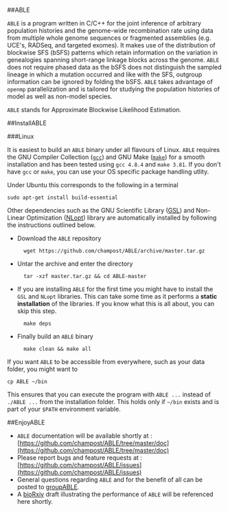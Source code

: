 ##ABLE

`ABLE` is a program written in C/C++ for the joint inference of arbitrary population histories and the genome-wide recombination rate using data from multiple whole genome sequences or fragmented assemblies (e.g. UCE's, RADSeq, and targeted exomes). It makes use of the distribution of blockwise SFS (bSFS) patterns which retain information on the variation in genealogies spanning short-range linkage blocks across the genome. `ABLE` does not require phased data as the bSFS does not distinguish the sampled lineage in which a mutation occurred and like with the SFS, outgroup information can be ignored by folding the bSFS. `ABLE` takes advantage of `openmp` parallelization and is tailored for studying the population histories of model as well as non-model species.

`ABLE` stands for Approximate Blockwise Likelihood Estimation.

##InstallABLE

###Linux

It is easiest to build an `ABLE` binary under all flavours of Linux. `ABLE` requires the GNU Compiler Collection ([`gcc`](https://gcc.gnu.org/)) 
and GNU Make ([`make`](https://www.gnu.org/software/make/))
for a smooth installation and has been tested using `gcc 4.8.4` and `make 3.81`. If you don't have `gcc` or `make`, you can use your OS specific package handling utlity. 

Under Ubuntu this corresponds to the following in a terminal

    sudo apt-get install build-essential


Other dependencies such as the GNU Scientific Library ([GSL](http://www.gnu.org/software/gsl/)) and Non-Linear Optimization ([NLopt](http://ab-initio.mit.edu/wiki/index.php/NLopt)) library are automatically installed by following the instructions outlined below.

* Download the `ABLE` repository

        wget https://github.com/champost/ABLE/archive/master.tar.gz

* Untar the archive and enter the directory

        tar -xzf master.tar.gz && cd ABLE-master

* If you are installing `ABLE` for the first time you might have to install the `GSL` and `NLopt` libraries. This can take some time as it performs a **static installation** of the libraries. If you know what this is all about, you can skip this step.

        make deps

* Finally build an `ABLE` binary

        make clean && make all

If you want `ABLE` to be accessible from everywhere, such as your data folder, you might want to

    cp ABLE ~/bin

This ensures that you can execute the program with `ABLE ...` instead of `./ABLE ...` from the installation folder. This holds only if `~/bin` exists and is part of your `$PATH` environment variable.

##EnjoyABLE
* `ABLE` documentation will be available shortly at : [https://github.com/champost/ABLE/tree/master/doc](https://github.com/champost/ABLE/tree/master/doc)
* Please report bugs and feature requests at : [https://github.com/champost/ABLE/issues](https://github.com/champost/ABLE/issues)
* General questions regarding `ABLE` and for the benefit of all can be posted to [groupABLE](https://groups.google.com/forum/#!forum/groupable).
* A [bioRxiv](http://biorxiv.org/) draft illustrating the performance of `ABLE` will be referenced here shortly.
